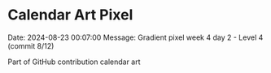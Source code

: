 # Calendar Art Pixel

Date: 2024-08-23 00:07:00
Message: Gradient pixel week 4 day 2 - Level 4 (commit 8/12)

Part of GitHub contribution calendar art
